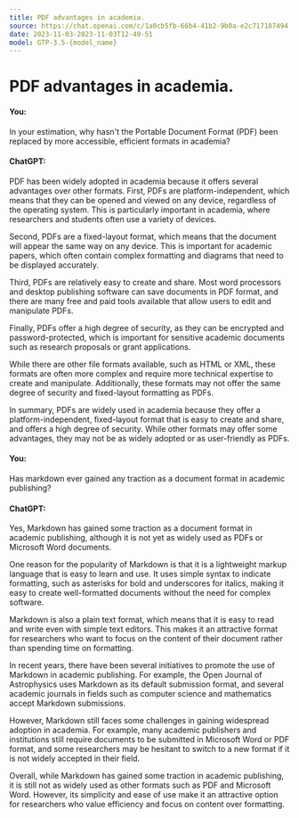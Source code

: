 ```yaml
---
title: PDF advantages in academia.
source: https://chat.openai.com/c/1a0cb5fb-66b4-41b2-9b0a-e2c717187494
date: 2023-11-03-2023-11-03T12-49-51
model: GTP-3.5-{model_name}
---
```


# PDF advantages in academia.

#### You:
In your estimation, why hasn't the Portable Document Format (PDF) been replaced by more accessible, efficient formats in academia?

#### ChatGPT:
PDF has been widely adopted in academia because it offers several advantages over other formats. First, PDFs are platform-independent, which means that they can be opened and viewed on any device, regardless of the operating system. This is particularly important in academia, where researchers and students often use a variety of devices.

Second, PDFs are a fixed-layout format, which means that the document will appear the same way on any device. This is important for academic papers, which often contain complex formatting and diagrams that need to be displayed accurately.

Third, PDFs are relatively easy to create and share. Most word processors and desktop publishing software can save documents in PDF format, and there are many free and paid tools available that allow users to edit and manipulate PDFs.

Finally, PDFs offer a high degree of security, as they can be encrypted and password-protected, which is important for sensitive academic documents such as research proposals or grant applications.

While there are other file formats available, such as HTML or XML, these formats are often more complex and require more technical expertise to create and manipulate. Additionally, these formats may not offer the same degree of security and fixed-layout formatting as PDFs.

In summary, PDFs are widely used in academia because they offer a platform-independent, fixed-layout format that is easy to create and share, and offers a high degree of security. While other formats may offer some advantages, they may not be as widely adopted or as user-friendly as PDFs.


#### You:
Has markdown ever gained any traction as a document format in academic publishing?

#### ChatGPT:
Yes, Markdown has gained some traction as a document format in academic publishing, although it is not yet as widely used as PDFs or Microsoft Word documents.

One reason for the popularity of Markdown is that it is a lightweight markup language that is easy to learn and use. It uses simple syntax to indicate formatting, such as asterisks for bold and underscores for italics, making it easy to create well-formatted documents without the need for complex software.

Markdown is also a plain text format, which means that it is easy to read and write even with simple text editors. This makes it an attractive format for researchers who want to focus on the content of their document rather than spending time on formatting.

In recent years, there have been several initiatives to promote the use of Markdown in academic publishing. For example, the Open Journal of Astrophysics uses Markdown as its default submission format, and several academic journals in fields such as computer science and mathematics accept Markdown submissions.

However, Markdown still faces some challenges in gaining widespread adoption in academia. For example, many academic publishers and institutions still require documents to be submitted in Microsoft Word or PDF format, and some researchers may be hesitant to switch to a new format if it is not widely accepted in their field.

Overall, while Markdown has gained some traction in academic publishing, it is still not as widely used as other formats such as PDF and Microsoft Word. However, its simplicity and ease of use make it an attractive option for researchers who value efficiency and focus on content over formatting.
